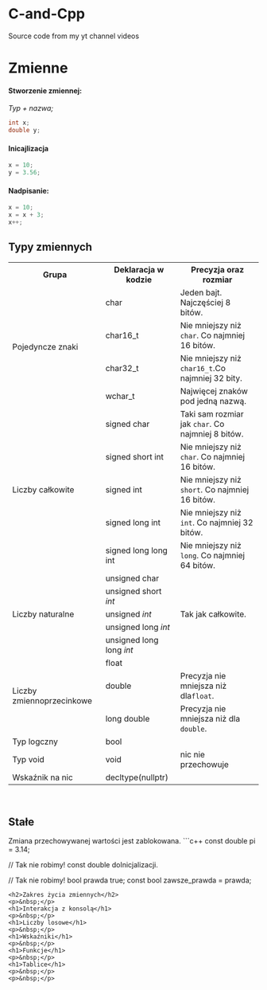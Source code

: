 # C-and-Cpp
Source code from my yt channel videos


<h1>Zmienne</h1>
<h4>Stworzenie zmiennej:</h4>
<p><em>Typ + nazwa;</em></p>

```c++
int x;
double y;
```
<h4>Inicajlizacja</h4>

```c++
x = 10;
y = 3.56;
```
<h4>Nadpisanie:</h4>

```c++
x = 10;
x = x + 3;
x++;
```

<h2>Typy zmiennych</h2>
<table class="boxed">
<tbody>
<tr>
<th>Grupa</th>
<th>Deklaracja w kodzie</th>
<th>Precyzja oraz rozmiar</th>
</tr>
<tr>
<td rowspan="4">Pojedyncze znaki</td>
<td>char</td>
<td>Jeden bajt. Najczęściej 8 bitów.</td>
</tr>
<tr>
<td>char16_t</td>
<td>Nie mniejszy niż <code>char</code>. Co najmniej 16 bitów.</td>
</tr>
<tr>
<td>char32_t</td>
<td>Nie mniejszy niż  <code>char16_t</code>.Co najmniej 32 bity.</td>
</tr>
<tr>
<td>wchar_t</td>
<td>Najwięcej znaków pod jedną nazwą.</td>
</tr>
<tr>
<td rowspan="5">Liczby całkowite</td>
<td>signed char</td>
<td>Taki sam rozmiar jak <code>char</code>. Co najmniej 8 bitów.</td>
</tr>
<tr>
<td>signed short int</code></td>
<td>Nie mniejszy niż <code>char</code>. Co najmniej 16 bitów.</td>
</tr>
<tr>
<td>signed int </td>
<td>Nie mniejszy niż  <code>short</code>. Co najmniej 16 bitów.</td>
</tr>
<tr>
<td>signed long int</code></td>
<td>Nie mniejszy niż  <code>int</code>. Co najmniej 32 bitów.</td>
</tr>
<tr>
<td>signed long long int</code></td>
<td>Nie mniejszy niż <code>long</code>. Co najmniej 64 bitów.</td>
</tr>
<tr>
<td rowspan="5">Liczby naturalne</td>
<td>unsigned char</td>
<td rowspan="5">Tak jak całkowite.</td>
</tr>
<tr>
<td>unsigned short <em>int</em></code></td>
</tr>
<tr>
<td>unsigned <em>int</em></code></td>
</tr>
<tr>
<td>unsigned long <em>int</em></code></td>
</tr>
<tr>
<td>unsigned long long <em>int</em></code></td>
</tr>
<tr>
<td rowspan="3">Liczby zmiennoprzecinkowe</td>
<td>float</td>
<td>&nbsp;</td>
</tr>
<tr>
<td>double</td>
<td>Precyzja nie mniejsza niż dla<code>float</code>.</td>
</tr>
<tr>
<td>long double</td>
<td>Precyzja nie mniejsza niż dla <code>double</code>.</td>
</tr>
<tr>
<td>Typ logczny</td>
<td>bool</td>
<td>&nbsp;</td>
</tr>
<tr>
<td>Typ void</td>
<td>void</td>
<td>nic nie przechowuje</td>
</tr>
<tr>
<td>Wskaźnik na nic</td>
<td>decltype(nullptr)</td>
<td>&nbsp;</td>
</tr>
</tbody>
</table>
<p>&nbsp;&nbsp;</p>
<h2>Stałe</h2>
Zmiana przechowywanej wartości jest zablokowana.
```c++
const double pi = 3.14; 
  
// Tak nie robimy!
const double doInicjalizacji.
  
// Tak nie robimy!
bool prawda true;
const bool zawsze_prawda = prawda;
```
<h2>Zakres życia zmiennych</h2>
<p>&nbsp;</p>
<h1>Interakcja z konsolą</h1>
<p>&nbsp;</p>
<h1>Liczby losowe</h1>
<p>&nbsp;</p>
<h1>Wskaźniki</h1>
<p>&nbsp;</p>
<h1>Funkcje</h1>
<p>&nbsp;</p>
<h1>Tablice</h1>
<p>&nbsp;</p>
<p>&nbsp;</p>
